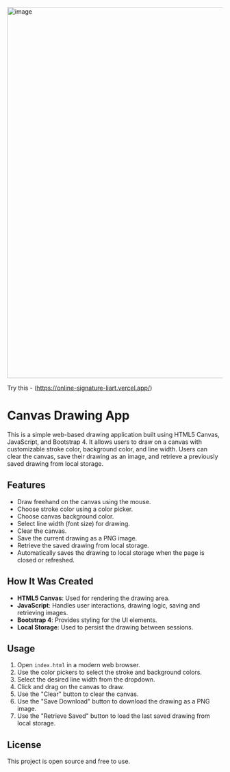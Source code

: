 <img width="1092" height="867" alt="image" src="https://github.com/user-attachments/assets/0e60410d-5931-459c-97e0-e000a1325f77" />

Try this - (https://online-signature-liart.vercel.app/)


# Canvas Drawing App

This is a simple web-based drawing application built using HTML5 Canvas, JavaScript, and Bootstrap 4. It allows users to draw on a canvas with customizable stroke color, background color, and line width. Users can clear the canvas, save their drawing as an image, and retrieve a previously saved drawing from local storage.

## Features

- Draw freehand on the canvas using the mouse.
- Choose stroke color using a color picker.
- Choose canvas background color.
- Select line width (font size) for drawing.
- Clear the canvas.
- Save the current drawing as a PNG image.
- Retrieve the saved drawing from local storage.
- Automatically saves the drawing to local storage when the page is closed or refreshed.

## How It Was Created

- **HTML5 Canvas**: Used for rendering the drawing area.
- **JavaScript**: Handles user interactions, drawing logic, saving and retrieving images.
- **Bootstrap 4**: Provides styling for the UI elements.
- **Local Storage**: Used to persist the drawing between sessions.

## Usage

1. Open `index.html` in a modern web browser.
2. Use the color pickers to select the stroke and background colors.
3. Select the desired line width from the dropdown.
4. Click and drag on the canvas to draw.
5. Use the "Clear" button to clear the canvas.
6. Use the "Save Download" button to download the drawing as a PNG image.
7. Use the "Retrieve Saved" button to load the last saved drawing from local storage.

## License

This project is open source and free to use.
